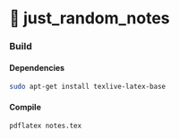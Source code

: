 # 🧠 just_random_notes

### Build

#### Dependencies

```bash
sudo apt-get install texlive-latex-base
```

#### Compile

```bash
pdflatex notes.tex
```
